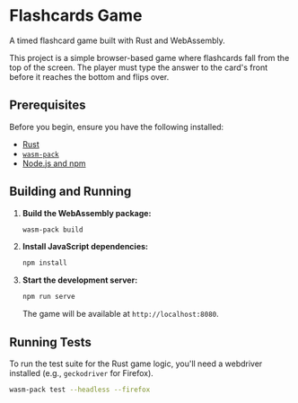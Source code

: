 # Flashcards Game

A timed flashcard game built with Rust and WebAssembly.

This project is a simple browser-based game where flashcards fall from the top of the screen. The player must type the answer to the card's front before it reaches the bottom and flips over.

## Prerequisites

Before you begin, ensure you have the following installed:

-   [Rust](https://www.rust-lang.org/tools/install)
-   [`wasm-pack`](https://rustwasm.github.io/wasm-pack/installer/)
-   [Node.js and npm](https://nodejs.org/en/download/)

## Building and Running

1.  **Build the WebAssembly package:**
    ```bash
    wasm-pack build
    ```

2.  **Install JavaScript dependencies:**
    ```bash
    npm install
    ```

3.  **Start the development server:**
    ```bash
    npm run serve
    ```
    The game will be available at `http://localhost:8080`.

## Running Tests

To run the test suite for the Rust game logic, you'll need a webdriver installed (e.g., `geckodriver` for Firefox).

```bash
wasm-pack test --headless --firefox
```
